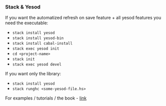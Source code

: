 ### Stack & Yesod

If you want the automatized refresh on save feature + all yesod features you need the executable:

 * `stack install yesod`
 * `stack install yesod-bin`
 * `stack install cabal-install`
 * `stack exec yesod init`
 * `cd <project-name>`
 * `stack init`
 * `stack exec yesod devel`

If you want only the library:

 * `stack install yesod`
 * `stack runghc <some-yesod-file.hs>`

For examples / tutorials / the book - [link](http://www.yesodweb.com/)
